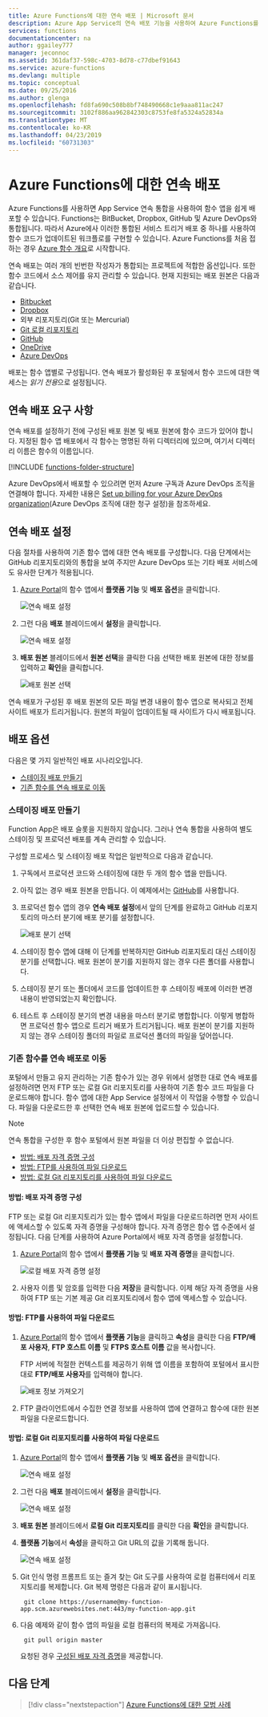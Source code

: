 ```yaml
---
title: Azure Functions에 대한 연속 배포 | Microsoft 문서
description: Azure App Service의 연속 배포 기능을 사용하여 Azure Functions를 게시합니다.
services: functions
documentationcenter: na
author: ggailey777
manager: jeconnoc
ms.assetid: 361daf37-598c-4703-8d78-c77dbef91643
ms.service: azure-functions
ms.devlang: multiple
ms.topic: conceptual
ms.date: 09/25/2016
ms.author: glenga
ms.openlocfilehash: fd8fa690c508b8bf748490668c1e9aaa811ac247
ms.sourcegitcommit: 3102f886aa962842303c8753fe8fa5324a52834a
ms.translationtype: MT
ms.contentlocale: ko-KR
ms.lasthandoff: 04/23/2019
ms.locfileid: "60731303"
---
```

# <a name="continuous-deployment-for-azure-functions"></a>Azure Functions에 대한 연속 배포
Azure Functions를 사용하면 App Service 연속 통합을 사용하여 함수 앱을 쉽게 배포할 수 있습니다. Functions는 BitBucket, Dropbox, GitHub 및 Azure DevOps와 통합됩니다. 따라서 Azure에사 이러한 통합된 서비스 트리거 배포 중 하나를 사용하여 함수 코드가 업데이트된 워크플로를 구현할 수 있습니다. Azure Functions를 처음 접하는 경우 [Azure 함수 개요](functions-overview.md)로 시작합니다.

연속 배포는 여러 개의 빈번한 작성자가 통합되는 프로젝트에 적합한 옵션입니다. 또한 함수 코드에서 소스 제어를 유지 관리할 수 있습니다. 현재 지원되는 배포 원본은 다음과 같습니다.

* [Bitbucket](https://bitbucket.org/)
* [Dropbox](https://www.dropbox.com/)
* 외부 리포지토리(Git 또는 Mercurial)
* [Git 로컬 리포지토리](../app-service/deploy-local-git.md)
* [GitHub](https://github.com)
* [OneDrive](https://onedrive.live.com/)
* [Azure DevOps](https://azure.microsoft.com/services/devops/)

배포는 함수 앱별로 구성됩니다. 연속 배포가 활성화된 후 포털에서 함수 코드에 대한 액세스는 *읽기 전용*으로 설정됩니다.

## <a name="continuous-deployment-requirements"></a>연속 배포 요구 사항

연속 배포를 설정하기 전에 구성된 배포 원본 및 배포 원본에 함수 코드가 있어야 합니다. 지정된 함수 앱 배포에서 각 함수는 명명된 하위 디렉터리에 있으며, 여기서 디렉터리 이름은 함수의 이름입니다.  

[!INCLUDE [functions-folder-structure](../../includes/functions-folder-structure.md)]

Azure DevOps에서 배포할 수 있으려면 먼저 Azure 구독과 Azure DevOps 조직을 연결해야 합니다. 자세한 내용은 [Set up billing for your Azure DevOps organization](https://docs.microsoft.com/azure/devops/organizations/billing/set-up-billing-for-your-organization-vs?view=vsts#set-up-billing-via-the-azure-portal)(Azure DevOps 조직에 대한 청구 설정)을 참조하세요.

## <a name="set-up-continuous-deployment"></a>연속 배포 설정
다음 절차를 사용하여 기존 함수 앱에 대한 연속 배포를 구성합니다. 다음 단계에서는 GitHub 리포지토리와의 통합을 보여 주지만 Azure DevOps 또는 기타 배포 서비스에도 유사한 단계가 적용됩니다.

1. [Azure Portal](https://portal.azure.com)의 함수 앱에서 **플랫폼 기능** 및 **배포 옵션**을 클릭합니다. 
   
    ![연속 배포 설정](./media/functions-continuous-deployment/setup-deployment.png)
 
2. 그런 다음 **배포** 블레이드에서 **설정**을 클릭합니다.
 
    ![연속 배포 설정](./media/functions-continuous-deployment/setup-deployment-1.png)
   
3. **배포 원본** 블레이드에서 **원본 선택**을 클릭한 다음 선택한 배포 원본에 대한 정보를 입력하고 **확인**을 클릭합니다.
   
    ![배포 원본 선택](./media/functions-continuous-deployment/choose-deployment-source.png)

연속 배포가 구성된 후 배포 원본의 모든 파일 변경 내용이 함수 앱으로 복사되고 전체 사이트 배포가 트리거됩니다. 원본의 파일이 업데이트될 때 사이트가 다시 배포됩니다.

## <a name="deployment-options"></a>배포 옵션

다음은 몇 가지 일반적인 배포 시나리오입니다.

- [스테이징 배포 만들기](#staging)
- [기존 함수를 연속 배포로 이동](#existing)

<a name="staging"></a>
### <a name="create-a-staging-deployment"></a>스테이징 배포 만들기

Function App은 배포 슬롯을 지원하지 않습니다. 그러나 연속 통합을 사용하여 별도 스테이징 및 프로덕션 배포를 계속 관리할 수 있습니다.

구성할 프로세스 및 스테이징 배포 작업은 일반적으로 다음과 같습니다.

1. 구독에서 프로덕션 코드와 스테이징에 대한 두 개의 함수 앱을 만듭니다. 

2. 아직 없는 경우 배포 원본을 만듭니다. 이 예제에서는 [GitHub]를 사용합니다.

3. 프로덕션 함수 앱의 경우 **연속 배포 설정**에서 앞의 단계를 완료하고 GitHub 리포지토리의 마스터 분기에 배포 분기를 설정합니다.
   
    ![배포 분기 선택](./media/functions-continuous-deployment/choose-deployment-branch.png)

4. 스테이징 함수 앱에 대해 이 단계를 반복하지만 GitHub 리포지토리 대신 스테이징 분기를 선택합니다. 배포 원본이 분기를 지원하지 않는 경우 다른 폴더를 사용합니다.
    
5. 스테이징 분기 또는 폴더에서 코드를 업데이트한 후 스테이징 배포에 이러한 변경 내용이 반영되었는지 확인합니다.

6. 테스트 후 스테이징 분기의 변경 내용을 마스터 분기로 병합합니다. 이렇게 병합하면 프로덕션 함수 앱으로 트리거 배포가 트리거됩니다. 배포 원본이 분기를 지원하지 않는 경우 스테이징 폴더의 파일로 프로덕션 폴더의 파일을 덮어씁니다.

<a name="existing"></a>
### <a name="move-existing-functions-to-continuous-deployment"></a>기존 함수를 연속 배포로 이동
포털에서 만들고 유지 관리하는 기존 함수가 있는 경우 위에서 설명한 대로 연속 배포를 설정하려면 먼저 FTP 또는 로컬 Git 리포지토리를 사용하여 기존 함수 코드 파일을 다운로드해야 합니다. 함수 앱에 대한 App Service 설정에서 이 작업을 수행할 수 있습니다. 파일을 다운로드한 후 선택한 연속 배포 원본에 업로드할 수 있습니다.

> [!NOTE]
> 연속 통합을 구성한 후 함수 포털에서 원본 파일을 더 이상 편집할 수 없습니다.

- [방법: 배포 자격 증명 구성](#credentials)
- [방법: FTP를 사용하여 파일 다운로드](#downftp)
- [방법: 로컬 Git 리포지토리를 사용하여 파일 다운로드](#downgit)

<a name="credentials"></a>
#### <a name="how-to-configure-deployment-credentials"></a>방법: 배포 자격 증명 구성
FTP 또는 로컬 Git 리포지토리가 있는 함수 앱에서 파일을 다운로드하려면 먼저 사이트에 액세스할 수 있도록 자격 증명을 구성해야 합니다. 자격 증명은 함수 앱 수준에서 설정됩니다. 다음 단계를 사용하여 Azure Portal에서 배포 자격 증명을 설정합니다.

1. [Azure Portal](https://portal.azure.com)의 함수 앱에서 **플랫폼 기능** 및 **배포 자격 증명**을 클릭합니다.
   
    ![로컬 배포 자격 증명 설정](./media/functions-continuous-deployment/setup-deployment-credentials.png)

2. 사용자 이름 및 암호를 입력한 다음 **저장**을 클릭합니다. 이제 해당 자격 증명을 사용하여 FTP 또는 기본 제공 Git 리포지토리에서 함수 앱에 액세스할 수 있습니다.

<a name="downftp"></a>
#### <a name="how-to-download-files-using-ftp"></a>방법: FTP를 사용하여 파일 다운로드

1. [Azure Portal](https://portal.azure.com)의 함수 앱에서 **플랫폼 기능**을 클릭하고 **속성**을 클릭한 다음 **FTP/배포 사용자**, **FTP 호스트 이름** 및 **FTPS 호스트 이름** 값을 복사합니다.  

    FTP 서버에 적절한 컨텍스트를 제공하기 위해 앱 이름을 포함하여 포털에서 표시한 대로 **FTP/배포 사용자**를 입력해야 합니다.
   
    ![배포 정보 가져오기](./media/functions-continuous-deployment/get-deployment-credentials.png)

2. FTP 클라이언트에서 수집한 연결 정보를 사용하여 앱에 연결하고 함수에 대한 원본 파일을 다운로드합니다.

<a name="downgit"></a>
#### <a name="how-to-download-files-using-a-local-git-repository"></a>방법: 로컬 Git 리포지토리를 사용하여 파일 다운로드

1. [Azure Portal](https://portal.azure.com)의 함수 앱에서 **플랫폼 기능** 및 **배포 옵션**을 클릭합니다. 
   
    ![연속 배포 설정](./media/functions-continuous-deployment/setup-deployment.png)
 
2. 그런 다음 **배포** 블레이드에서 **설정**을 클릭합니다.
 
    ![연속 배포 설정](./media/functions-continuous-deployment/setup-deployment-1.png)
   
2. **배포 원본** 블레이드에서 **로컬 Git 리포지토리**를 클릭한 다음 **확인**을 클릭합니다.

3. **플랫폼 기능**에서 **속성**을 클릭하고 Git URL의 값을 기록해 둡니다. 
   
    ![연속 배포 설정](./media/functions-continuous-deployment/get-local-git-deployment-url.png)

4. Git 인식 명령 프롬프트 또는 즐겨 찾는 Git 도구를 사용하여 로컬 컴퓨터에서 리포지토리를 복제합니다. Git 복제 명령은 다음과 같이 표시됩니다.
   
        git clone https://username@my-function-app.scm.azurewebsites.net:443/my-function-app.git

5. 다음 예제와 같이 함수 앱의 파일을 로컬 컴퓨터의 복제로 가져옵니다.
   
        git pull origin master
   
    요청된 경우 [구성된 배포 자격 증명](#credentials)을 제공합니다.  

[GitHub]: https://github.com/

## <a name="next-steps"></a>다음 단계

> [!div class="nextstepaction"]
> [Azure Functions에 대한 모범 사례](functions-best-practices.md)
